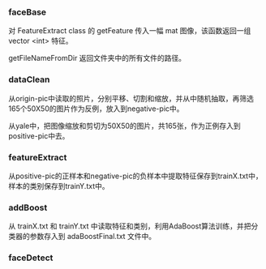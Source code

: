 ### faceBase

对 FeatureExtract class 的 getFeature 传入一幅 mat 图像，该函数返回一组 vector &lt;int&gt; 特征。

getFileNameFromDir 返回文件夹中的所有文件的路径。

### dataClean

从origin-pic中读取的照片，分别平移、切割和缩放，并从中随机抽取，再筛选165个50X50的图片作为反例，放入到negative-pic中。

从yale中，把图像缩放和剪切为50X50的图片，共165张，作为正例存入到positive-pic中去。

### featureExtract

从positive-pic的正样本和negative-pic的负样本中提取特征保存到trainX.txt中，样本的类别保存到trainY.txt中。

### addBoost

从 trainX.txt 和 trainY.txt 中读取特征和类别，利用AdaBoost算法训练，并把分类器的参数存入到 adaBoostFinal.txt 文件中。

### faceDetect



